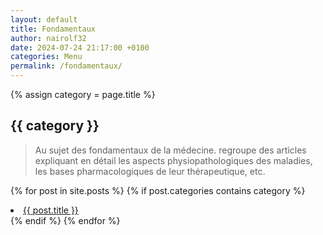 ```yaml
---
layout: default
title: Fondamentaux
author: nairolf32
date: 2024-07-24 21:17:00 +0100
categories: Menu
permalink: /fondamentaux/
---
```


{% assign category = page.title %}

<h2>{{ category }}</h2>

> Au sujet des fondamentaux de la médecine. regroupe des articles expliquant en détail les aspects physiopathologiques des maladies, les bases pharmacologiques de leur thérapeutique, etc.

{% for post in site.posts %}
{% if post.categories contains category %}
<li> <a href="{{ post.url | relative_url }}">{{ post.title }}</a></li>
{% endif %}
{% endfor %}
